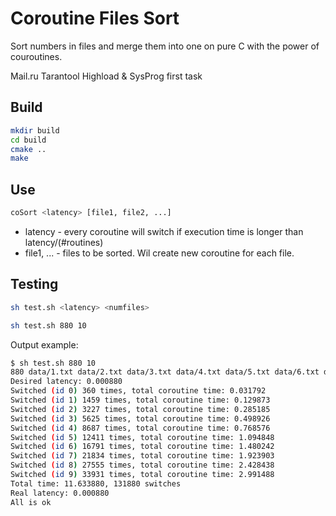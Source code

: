 # Coroutine Files Sort

Sort numbers in files and merge them into one on pure C with the power of couroutines.

Mail.ru Tarantool Highload & SysProg first task

## Build
```bash
mkdir build
cd build
cmake ..
make
```
## Use
```bash
coSort <latency> [file1, file2, ...]
```

- latency - every coroutine will switch if execution time is longer than latency/(#routines)
- file1, ... - files to be sorted. Wil create new coroutine for each file.

## Testing
```bash
sh test.sh <latency> <numfiles>
```
```bash
sh test.sh 880 10
```

Output example:

```bash
$ sh test.sh 880 10
880 data/1.txt data/2.txt data/3.txt data/4.txt data/5.txt data/6.txt data/7.txt data/8.txt data/9.txt data/10.txt
Desired latency: 0.000880
Switched (id 0) 360 times, total coroutine time: 0.031792
Switched (id 1) 1459 times, total coroutine time: 0.129873
Switched (id 2) 3227 times, total coroutine time: 0.285185
Switched (id 3) 5625 times, total coroutine time: 0.498926
Switched (id 4) 8687 times, total coroutine time: 0.768576
Switched (id 5) 12411 times, total coroutine time: 1.094848
Switched (id 6) 16791 times, total coroutine time: 1.480242
Switched (id 7) 21834 times, total coroutine time: 1.923903
Switched (id 8) 27555 times, total coroutine time: 2.428438
Switched (id 9) 33931 times, total coroutine time: 2.991488
Total time: 11.633880, 131880 switches
Real latency: 0.000880
All is ok
```

